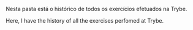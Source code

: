 Nesta pasta está o histórico de todos os exercícios efetuados na Trybe.

Here, I have the history of all the exercises perfomed at Trybe.
